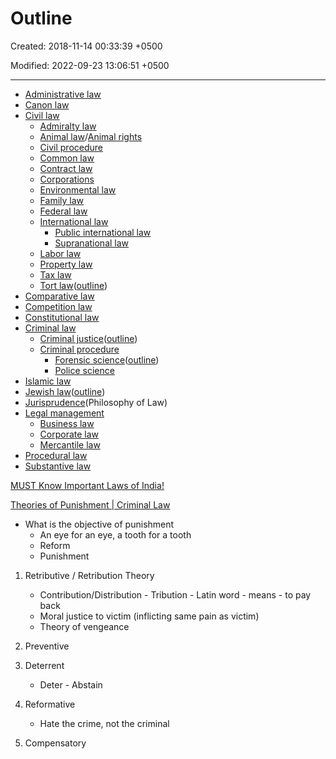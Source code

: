 # Outline

Created: 2018-11-14 00:33:39 +0500

Modified: 2022-09-23 13:06:51 +0500

---
-   [Administrative law](https://en.wikipedia.org/wiki/Administrative_law)
-   [Canon law](https://en.wikipedia.org/wiki/Canon_law)
-   [Civil law](https://en.wikipedia.org/wiki/Civil_law_(common_law))
    -   [Admiralty law](https://en.wikipedia.org/wiki/Admiralty_law)
    -   [Animal law](https://en.wikipedia.org/wiki/Animal_law)/[Animal rights](https://en.wikipedia.org/wiki/Animal_rights)
    -   [Civil procedure](https://en.wikipedia.org/wiki/Civil_procedure)
    -   [Common law](https://en.wikipedia.org/wiki/Common_law)
    -   [Contract law](https://en.wikipedia.org/wiki/Contract_law)
    -   [Corporations](https://en.wikipedia.org/wiki/Corporations)
    -   [Environmental law](https://en.wikipedia.org/wiki/Environmental_law)
    -   [Family law](https://en.wikipedia.org/wiki/Family_law)
    -   [Federal law](https://en.wikipedia.org/wiki/Federal_law)
    -   [International law](https://en.wikipedia.org/wiki/International_law)
        -   [Public international law](https://en.wikipedia.org/wiki/Public_international_law)
        -   [Supranational law](https://en.wikipedia.org/wiki/Supranational_law)
    -   [Labor law](https://en.wikipedia.org/wiki/Labor_law)
    -   [Property law](https://en.wikipedia.org/wiki/Property_law)
    -   [Tax law](https://en.wikipedia.org/wiki/Tax_law)
    -   [Tort law](https://en.wikipedia.org/wiki/Tort_law)([outline](https://en.wikipedia.org/wiki/Outline_of_tort_law))
-   [Comparative law](https://en.wikipedia.org/wiki/Comparative_law)
-   [Competition law](https://en.wikipedia.org/wiki/Competition_law)
-   [Constitutional law](https://en.wikipedia.org/wiki/Constitutional_law)
-   [Criminal law](https://en.wikipedia.org/wiki/Criminal_law)
    -   [Criminal justice](https://en.wikipedia.org/wiki/Criminal_justice)([outline](https://en.wikipedia.org/wiki/Outline_of_criminal_justice))
    -   [Criminal procedure](https://en.wikipedia.org/wiki/Criminal_procedure)
        -   [Forensic science](https://en.wikipedia.org/wiki/Forensic_science)([outline](https://en.wikipedia.org/wiki/Outline_of_forensic_science))
        -   [Police science](https://en.wikipedia.org/wiki/Police_science)
-   [Islamic law](https://en.wikipedia.org/wiki/Sharia)
-   [Jewish law](https://en.wikipedia.org/wiki/Jewish_law)([outline](https://en.wikipedia.org/wiki/Outline_of_Jewish_law))
-   [Jurisprudence](https://en.wikipedia.org/wiki/Jurisprudence)(Philosophy of Law)
-   [Legal management](https://en.wikipedia.org/wiki/Legal_management)
    -   [Business law](https://en.wikipedia.org/wiki/Business_law)
    -   [Corporate law](https://en.wikipedia.org/wiki/Corporate_law)
    -   [Mercantile law](https://en.wikipedia.org/wiki/Mercantile_law)
-   [Procedural law](https://en.wikipedia.org/wiki/Procedural_law)
-   [Substantive law](https://en.wikipedia.org/wiki/Substantive_law)



[MUST Know Important Laws of India!](https://youtu.be/K65DEXrR9As)



[Theories of Punishment | Criminal Law](https://www.youtube.com/watch?v=OxZPD2rY7KE)
-   What is the objective of punishment
    -   An eye for an eye, a tooth for a tooth
    -   Reform
    -   Punishment

1.  Retributive / Retribution Theory
    -   Contribution/Distribution - Tribution - Latin word - means - to pay back
    -   Moral justice to victim (inflicting same pain as victim)
    -   Theory of vengeance

2.  Preventive

3.  Deterrent
    -   Deter - Abstain

4.  Reformative
    -   Hate the crime, not the criminal

5.  Compensatory
